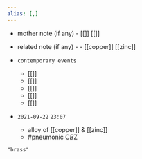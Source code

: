 ```yaml
---
alias: [,]
---
```

- mother note (if any)
		- [[]] [[]]
- related note (if any) -
		- [[copper]] [[zinc]]
- `contemporary events`
	- [[]]
	- [[]]
	- [[]]
	- [[]]
	- [[]]

- `2021-09-22`  `23:07`
	- alloy of [[copper]] & [[zinc]]
	- #pneumonic C*B*Z

```query
"brass"
```